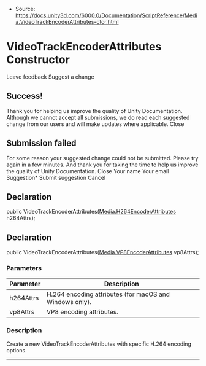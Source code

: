 * Source: https://docs.unity3d.com/6000.0/Documentation/ScriptReference/Media.VideoTrackEncoderAttributes-ctor.html

# VideoTrackEncoderAttributes Constructor
Leave feedback
Suggest a change
## Success!
Thank you for helping us improve the quality of Unity Documentation. Although we cannot accept all submissions, we do read each suggested change from our users and will make updates where applicable.
Close
## Submission failed
For some reason your suggested change could not be submitted. Please <a>try again</a> in a few minutes. And thank you for taking the time to help us improve the quality of Unity Documentation.
Close
Your name Your email Suggestion* Submit suggestion
Cancel
## Declaration
public VideoTrackEncoderAttributes([Media.H264EncoderAttributes](https://docs.unity3d.com/6000.0/Documentation/ScriptReference/Media.H264EncoderAttributes.html) h264Attrs); 
## Declaration
public VideoTrackEncoderAttributes([Media.VP8EncoderAttributes](https://docs.unity3d.com/6000.0/Documentation/ScriptReference/Media.VP8EncoderAttributes.html) vp8Attrs); 
### Parameters
Parameter | Description  
---|---  
h264Attrs | H.264 encoding attributes (for macOS and Windows only).  
vp8Attrs | VP8 encoding attributes.  
### Description
Create a new VideoTrackEncoderAttributes with specific H.264 encoding options.
* * *
